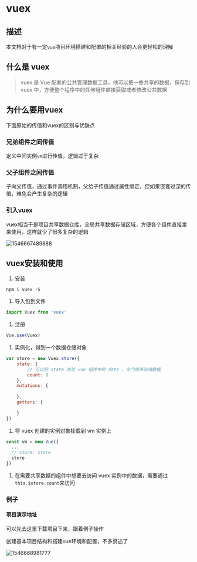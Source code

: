# vuex

## 描述

本文档对于有一定`vue`项目环境搭建和配置的相关经验的人会更轻松的理解

## 什么是 vuex

> vuex 是 Vue 配套的公共管理数据工具，他可以把一些共享的数据，保存到 vuex 中，方便整个程序中的任何组件直接获取或者修改公共数据

## 为什么要用vuex

下面原始的传值和vuex的区别与优缺点

### 兄弟组件之间传值

定义中间实例`vm`进行传值，逻辑过于复杂

### 父子组件之间传值

子向父传值，通过事件调用机制，父给子传值通过属性绑定，但如果嵌套过深的传值，难免会产生复杂的逻辑

### 引入vuex

vuex相当于是项目共享数据仓库，全局共享数据存储区域，方便各个组件直接拿来使用，这样就少了很多复杂的逻辑

![1546667489888](C:\Users\wanggongtou\Desktop\myHexoBlog\source\_posts\assets\1546667489888.png)

## vuex安装和使用

1. 安装

```shell
npm i vuex -S
```

1. 导入包到文件

```javascript
import Vuex from 'vuex'
```

1. 注册

```javascript
Vue.use(Vuex)
```

1. 实例化，得到一个数据仓储对象

```javascript
var store = new Vuex.store({
    state: {
        // 可以把 state 对比 vue 组件中的 data ，专门用来存储数据
        count: 0
    },
    mutations: {
        
    },
    getters: {
        
    }
})
```

1. 将 vuex 创建的实例对象挂载到 vm 实例上

```javascript
const vm = new Vue({
  ...
  // store: store 
  store
})
```

1. 在需要共享数据的组件中想要去访问 vuex 实例中的数据，需要通过`this.$store.count`来访问

### 例子

#### 项目演示地址

[]()可以先去这里下载项目下来，跟着例子操作

创建基本项目结构和搭建vue环境和配置，不多赘述了

![1546668981777](C:\Users\wanggongtou\Desktop\vuex-study\assets/1546668981777.png)

